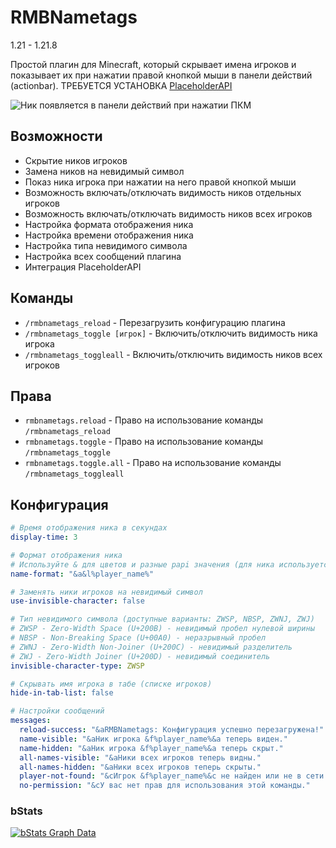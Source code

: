 # RMBNametags
  1.21 - 1.21.8





Простой плагин для Minecraft, который скрывает имена игроков и показывает их при нажатии правой кнопкой мыши в панели действий (actionbar).
ТРЕБУЕТСЯ УСТАНОВКА [PlaceholderAPI](https://www.spigotmc.org/resources/placeholderapi.6245/)

![Ник появляется в панели действий при нажатии ПКМ](https://cdn.modrinth.com/data/cached_images/3232f03c8108ea611b1bdf8b42e6ce3320641d7c.png)

## Возможности

- Скрытие ников игроков
- Замена ников на невидимый символ
- Показ ника игрока при нажатии на него правой кнопкой мыши
- Возможность включать/отключать видимость ников отдельных игроков
- Возможность включать/отключать видимость ников всех игроков
- Настройка формата отображения ника
- Настройка времени отображения ника
- Настройка типа невидимого символа
- Настройка всех сообщений плагина
- Интеграция PlaceholderAPI

## Команды

- `/rmbnametags_reload` - Перезагрузить конфигурацию плагина
- `/rmbnametags_toggle [игрок]` - Включить/отключить видимость ника игрока
- `/rmbnametags_toggleall` - Включить/отключить видимость ников всех игроков

## Права

- `rmbnametags.reload` - Право на использование команды `/rmbnametags_reload`
- `rmbnametags.toggle` - Право на использование команды `/rmbnametags_toggle`
- `rmbnametags.toggle.all` - Право на использование команды `/rmbnametags_toggleall`

## Конфигурация

```yml
# Время отображения ника в секундах
display-time: 3

# Формат отображения ника
# Используйте & для цветов и разные papi значения (для ника используется %player_name%)
name-format: "&a&l%player_name%"

# Заменять ники игроков на невидимый символ
use-invisible-character: false

# Тип невидимого символа (доступные варианты: ZWSP, NBSP, ZWNJ, ZWJ)
# ZWSP - Zero-Width Space (U+200B) - невидимый пробел нулевой ширины
# NBSP - Non-Breaking Space (U+00A0) - неразрывный пробел
# ZWNJ - Zero-Width Non-Joiner (U+200C) - невидимый разделитель
# ZWJ - Zero-Width Joiner (U+200D) - невидимый соединитель
invisible-character-type: ZWSP

# Скрывать имя игрока в табе (списке игроков)
hide-in-tab-list: false

# Настройки сообщений
messages:
  reload-success: "&aRMBNametags: Конфигурация успешно перезагружена!"
  name-visible: "&aНик игрока &f%player_name%&a теперь виден."
  name-hidden: "&aНик игрока &f%player_name%&a теперь скрыт."
  all-names-visible: "&aНики всех игроков теперь видны."
  all-names-hidden: "&aНики всех игроков теперь скрыты."
  player-not-found: "&cИгрок &f%player_name%&c не найден или не в сети."
  no-permission: "&cУ вас нет прав для использования этой команды."
```

### bStats
[![bStats Graph Data](https://bstats.org/signatures/bukkit/RMBNametags.svg)](https://bstats.org/plugin/bukkit/RMBNametags)

